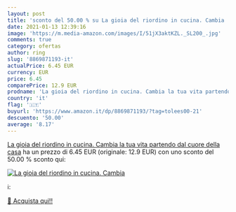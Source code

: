```yaml
---
layout: post
title: 'sconto del 50.00 % su La gioia del riordino in cucina. Cambia   '
date: 2021-01-13 12:39:16
image: 'https://m.media-amazon.com/images/I/51jX3aktKZL._SL200_.jpg'
comments: true
category: ofertas
author: ring
slug: '8869871193-it'
actualPrice: 6.45 EUR
currency: EUR
price: 6.45
comparePrice: 12.9 EUR
prodname: 'La gioia del riordino in cucina. Cambia la tua vita partendo dal cuore della casa'
country: 'it'
flag: '🇮🇹'
buyurl: 'https://www.amazon.it/dp/8869871193/?tag=tolees00-21'
descuento: '50.00'
average: '8.17'
---
```


[La gioia del riordino in cucina. Cambia la tua vita partendo dal cuore della casa](https://www.amazon.it/dp/8869871193/?tag=tolees00-21) ha un prezzo di 6.45 EUR (originale: 12.9 EUR) con uno sconto del 50.00 % sconto qui:

[![La gioia del riordino in cucina. Cambia ](https://m.media-amazon.com/images/I/51jX3aktKZL._SL200_.jpg)](https://www.amazon.it/dp/8869871193/?tag=tolees00-21)

ℹ️:


[🛒 Acquista qui!!](https://www.amazon.it/dp/8869871193/?tag=tolees00-21)
